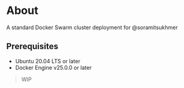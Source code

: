 # About
A standard Docker Swarm cluster deployment for @soramitsukhmer

## Prerequisites

- Ubuntu 20.04 LTS or later
- Docker Engine v25.0.0 or later

> WIP
